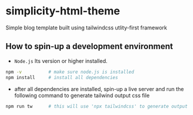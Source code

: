 # simplicity-html-theme
Simple blog template built using tailwindcss utlity-first framework

## How to spin-up a development environment
- `Node.js` lts version or higher installed.
```bash
npm -v          # make sure node.js is installed
npm install     # install all dependencies
```
- after all dependencies are installed, spin-up a live server and run the following command to generate tailwind output css file
```bash
npm run tw      # this will use 'npx tailwindcss' to generate output
```

